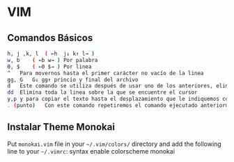 # VIM
## Comandos Básicos
```bash
h, j ,k, l	( ←h  j↓ k↑ l→ )
w, b	( ←b w→ ) Por palabra
0, $	( ←0 $→ ) Por linea
^   Para movernos hasta el primer carácter no vacío de la linea
gg, G	G↓ gg↑ princio y final del archivo
d	Este comando se utiliza después de usar uno de los anteriores, elimina desde la posicion de nuestro cursor hasta el desplazamiento indicado
dd	Elimina toda la linea sobre la que se encuentre el cursor
y,p	y para copiar el texto hasta el desplazamiento que le indiquemos con los comandos anteriores, p para pegar
. (punto)	Con este comando repetiremos el comando ejecutado anteriormente
```

## Instalar Theme Monokai
Put `monokai.vim` file in your `~/.vim/colors/` directory and add the following line to your `~/.vimrc`:
    syntax enable
    colorscheme monokai
